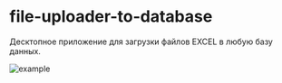 # file-uploader-to-database

Десктопное приложение для загрузки файлов EXCEL в любую базу данных.

![example](https://preview.ibb.co/bCixmG/test.png)